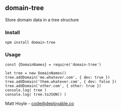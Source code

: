 ## domain-tree

Store domain data in a tree structure

### Install

    npm install domain-tree

### Usage

    const {DomainNames} = require('domain-tree')

    let tree = new DomainNames()
    tree.addDomain('me.whatever.com', { dev: true })
    tree.addDomain('them.whatever.com', { dev: false })
    tree.addDomain('other.com', { other: true })
    console.log( tree )
    console.log( tree.toJSON() )

Matt Hoyle - code@deployable.co
